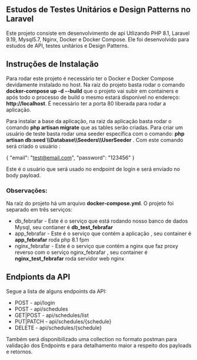 ## Estudos de Testes Unitários e Design Patterns no Laravel

Este projeto consiste em desenvolvimento de api Utlizando PHP 8.1, Laravel 9.19, Mysql5.7, Nginx, Docker e Docker Compose. Ele foi desenvolvido para estudos de API, testes unitários e Design Patterns. 

## Instruções de Instalação

Para rodar este projeto é necessário ter o Docker e Docker Compose devidamente instalado no host. Na raíz do projeto 
basta rodar o comando **docker-compose up -d --build** que o projeto vai subir em containers e após todo o processo de build o mesmo estará disponível no endereço: **http://localhost**. É necessário ter a porta 80 liberada para rodar a aplicação. 

Para instalar a base da aplicação, na raiz da aplicação basta rodar o comando **php artisan migrate** que as tables serão criadas. Para criar um usuário de teste basta rodar uma seeder específica com o comando: **php artisan db:seed \\\Database\\\Seeders\\\UserSeeder** . Com este comando será criado o usuário : 

{ "email": "test@email.com",  "password": "123456" }

Este é o usuário que será usado no endpoint de login e será enviado no body payload.
 
### Observações: 

Na raíz do projeto há um arquivo **docker-compose.yml**. O projeto foi separado em três serviços: 

 - db_febrafar - Este é o serviço que está rodando nosso banco de dados Mysql, seu contianer é **db_test_febrafar**
 - app_febrafar - Este é o serviço que contém a aplicação , seu container é **app_febrafar** roda php 8.1 fpm
 - nginx_febrafar - Este é o serviço que contém a nginx que faz proxy reverso com o serviço nginx_febrafar , seu container é **nginx_test_febrafar** roda servidor web nginx

 
## Endpionts da API

Segue a lista de alguns endpoints da API: 

 - POST - api/login
 - POST - api/schedules
 - GET|POST - api/schedules/list
 - PUT|PATCH - api/schedules/{schedule}
 - DELETE - api/schedules/{schedule}


Também será disponibilizado uma collection no formato postman para validação dos Endpoints e para detalhamento maior a respeito dos payloads e retornos. 


